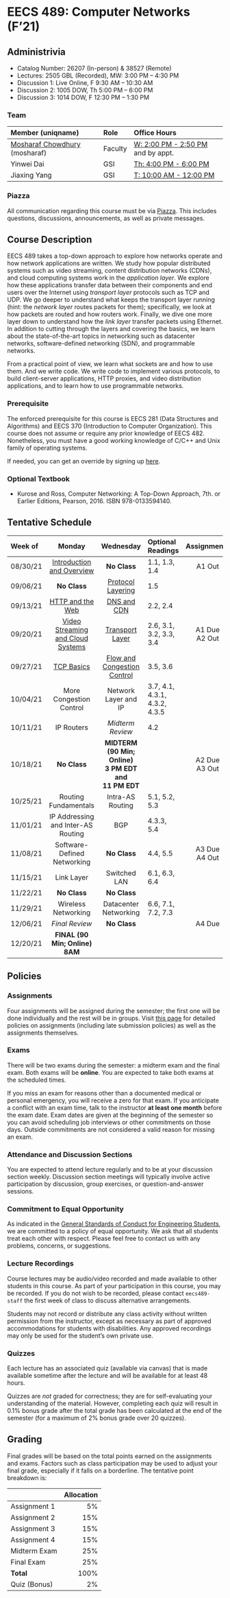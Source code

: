 # EECS 489: Computer Networks (F’21)

## Administrivia
 - Catalog Number: 26207 (In-person) & 38527 (Remote)
 - Lectures: 2505 GBL (Recorded), MW: 3:00 PM – 4:30 PM
 - Discussion 1: Live Online, F 9:30 AM – 10:30 AM
 - Discussion 2: 1005 DOW, Th 5:00 PM – 6:00 PM
 - Discussion 3: 1014 DOW, F 12:30 PM – 1:30 PM

### Team

| Member (uniqname) | Role | Office Hours |
| :---------------- | :--- | :----------- |
| [Mosharaf Chowdhury](http://www.mosharaf.com/) (mosharaf) | Faculty | [W: 2:00 PM - 2:50 PM](https://officehours.it.umich.edu/queue/421) and by appt.
| Yinwei Dai | GSI | [Th: 4:00 PM - 6:00 PM](https://officehours.it.umich.edu/queue/907)
| Jiaxing Yang | GSI | [T: 10:00 AM - 12:00 PM](https://officehours.it.umich.edu/queue/910)

### Piazza
All communication regarding this course must be via [Piazza](https://piazza.com/umich/fall2021/eecs489). 
This includes questions, discussions, announcements, as well as private messages.

## Course Description
EECS 489 takes a top-down approach to explore how networks operate and how network applications are written. 
We study how popular distributed systems such as video streaming, content distribution networks (CDNs), and cloud computing systems work in the *application layer*.
We explore how these applications transfer data between their components and end users over the Internet using *transport layer* protocols such as TCP and UDP.
We go deeper to understand what keeps the transport layer running (hint: the *network layer* routes packets for them); specifically, we look at how packets are routed and how routers work.
Finally, we dive one more layer down to understand how the *link layer* transfer packets using Ethernet.
In addition to cutting through the layers and covering the basics, we learn about the state-of-the-art topics in networking such as datacenter networks, software-defined networking (SDN), and programmable networks. 

From a practical point of view, we learn what sockets are and how to use them. 
And we write code. 
We write code to implement various protocols, to build client-server applications, HTTP proxies, and video distribution applications, and to learn how to use programmable networks.

### Prerequisite

The enforced prerequisite for this course is EECS 281 (Data Structures and Algorithms) and EECS 370 (Introduction to Computer Organization). 
This course does not assume or require any prior knowledge of EECS 482.
Nonetheless, you must have a good working knowledge of C/C++ and Unix family of operating systems.

If needed, you can get an override by signing up [here](https://forms.gle/vaW6x4UsbjFvT6WP7).

### Optional Textbook

- Kurose and Ross, Computer Networking: A Top-Down Approach, 7th. or Earlier Editions, Pearson, 2016. ISBN 978-0133594140.

## Tentative Schedule

| Week of  | Monday | Wednesday | Optional Readings | Assignments
|:---------|:------:|:---------:|:------------------|:----------:
| 08/30/21 | [Introduction and Overview](Slides/083021.pptx) | **No Class** | 1.1, 1.3, 1.4 | A1 Out
| 09/06/21 | **No Class** | [Protocol Layering](Slides/090821.pptx) | 1.5
| 09/13/21 | [HTTP and the Web](Slides/091321.pptx) | [DNS and CDN](Slides/091521.pptx) | 2.2, 2.4
| 09/20/21 | [Video Streaming and Cloud Systems](Slides/092021.pptx) | [Transport Layer](Slides/092221.pptx) | 2.6, 3.1, 3.2, 3.3, 3.4 | A1 Due<br>A2 Out
| 09/27/21 | [TCP Basics](Slides/092721.pptx) | [Flow and Congestion Control](Slides/092921.pptx) | 3.5, 3.6
| 10/04/21 | More Congestion Control | Network Layer and IP | 3.7, 4.1, 4.3.1, 4.3.2, 4.3.5
| 10/11/21 | IP Routers | *Midterm Review* | 4.2
| 10/18/21 | **No Class** | **MIDTERM (90 Min; Online) <br> 3 PM EDT <br> and <br> 11 PM EDT** |  | A2 Due<br>A3 Out
| 10/25/21 | Routing Fundamentals | Intra-AS Routing | 5.1, 5.2, 5.3
| 11/01/21 | IP Addressing and Inter-AS Routing | BGP | 4.3.3, 5.4
| 11/08/21 | Software-Defined Networking | **No Class** | 4.4, 5.5 | A3 Due<br>A4 Out
| 11/15/21 | Link Layer | Switched LAN | 6.1, 6.3, 6.4
| 11/22/21 | **No Class** | **No Class**
| 11/29/21 | Wireless Networking | Datacenter Networking | 6.6, 7.1, 7.2, 7.3
| 12/06/21 | *Final Review* | **No Class** | | A4 Due
| 12/20/21 | **FINAL (90 Min; Online) <br> 8AM**

## Policies

### Assignments
Four assignments will be assigned during the semester; the first one will be done individually and the rest will be in groups.
Visit [this page](Assignments) for detailed policies on assignments (including late submission policies) as well as the assignments themselves. 

### Exams
There will be two exams during the semester: a midterm exam and the final exam. 
Both exams will be **online**.
You are expected to take both exams at the scheduled times. 

If you miss an exam for reasons other than a documented medical or personal emergency, you will receive a zero for that exam. 
If you anticipate a conflict with an exam time, talk to the instructor **at least one month** before the exam date. 
Exam dates are given at the beginning of the semester so you can avoid scheduling job interviews or other commitments on those days. 
Outside commitments are not considered a valid reason for missing an exam.

### Attendance and Discussion Sections
You are expected to attend lecture regularly and to be at your discussion section weekly. 
Discussion section meetings will typically involve active participation by discussion, group exercises, or question-and-answer sessions.

### Commitment to Equal Opportunity 
As indicated in the [General Standards of Conduct for Engineering Students](https://bulletin.engin.umich.edu/rules/#generalstandardsofconductforengineeringstudents), we are committed to a policy of equal opportunity. 
We ask that all students treat each other with respect. 
Please feel free to contact us with any problems, concerns, or suggestions.

### Lecture Recordings

Course lectures may be audio/video recorded and made available to other students in this course. As part of your participation in this course, you may be recorded. If you do not wish to be recorded, please contact `eecs489-staff` the first week of class to discuss alternative arrangements.

Students may not record or distribute any class activity without written permission from the instructor, except as necessary as part of approved accommodations for students with disabilities. Any approved recordings may only be used for the student’s own private use.

### Quizzes
Each lecture has an associated quiz (available via canvas) that is made available sometime after the lecture and will be available for at least 48 hours. 

Quizzes are *not* graded for correctness; they are for self-evaluating your understanding of the material. 
However, completing each quiz will result in 0.1% bonus grade after the total grade has been calculated at the end of the semester (for a maximum of 2% bonus grade over 20 quizzes).

## Grading
Final grades will be based on the total points earned on the assignments and exams. 
Factors such as class participation may be used to adjust your final grade, especially if it falls on a borderline. 
The tentative point breakdown is:

|              | Allocation 
| -------------| ----------:
| Assignment 1 |  5%        
| Assignment 2 | 15%        
| Assignment 3 | 15%        
| Assignment 4 | 15%        
| Midterm Exam | 25%        
| Final Exam   | 25%
| **Total**    |100%
| Quiz (Bonus) |  2%  
